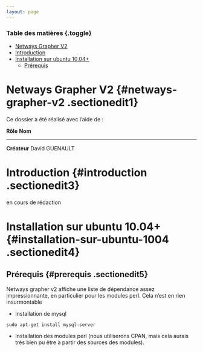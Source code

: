 ```yaml
---
layout: page
---
```


### Table des matières {.toggle}

-   [Netways Grapher V2](netways-grapher-v2.html#netways-grapher-v2)
-   [Introduction](netways-grapher-v2.html#introduction)
-   [Installation sur ubuntu
    10.04+](netways-grapher-v2.html#installation-sur-ubuntu-1004)
    -   [Prérequis](netways-grapher-v2.html#prerequis)

Netways Grapher V2 {#netways-grapher-v2 .sectionedit1}
==================

Ce dossier a été réalisé avec l’aide de :

  **Rôle**       **Nom**
  -------------- ----------------
  **Créateur**   David GUENAULT

Introduction {#introduction .sectionedit3}
============

en cours de rédaction

Installation sur ubuntu 10.04+ {#installation-sur-ubuntu-1004 .sectionedit4}
==============================

Prérequis {#prerequis .sectionedit5}
---------

Netways grapher v2 affiche une liste de dépendance assez
impressionnante, en particulier pour les modules perl. Cela n’est en
rien insurmontable

-   Installation de mysql

~~~
sudo apt-get install mysql-server
~~~

-   Installation des modules perl (nous utiliserons CPAN, mais cela
    aurais très bien pu être à partir des sources des modules).

~~~
~~~
